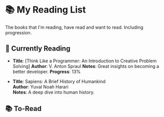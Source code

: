 # 📚 My Reading List
The books that I'm reading, have read and want to read. Including progression.

## 📖 Currently Reading
- **Title**: [Think Like a Programmer: An Introduction to Creative Problem Solving] 
  **Author**: V. Anton Spraul 
  **Notes**: Great insights on becoming a better developer.
  **Progress**: 13% 

- **Title**: Sapiens: A Brief History of Humankind  
  **Author**: Yuval Noah Harari  
  **Notes**: A deep dive into human history.

## 📚 To-Read

  
